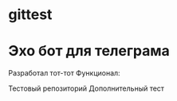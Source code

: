 # gittest
<h1>Эхо бот для телеграма</h1>
Разработал тот-тот 
Функционал:

Тестовый репозиторий
Дополнительный тест
